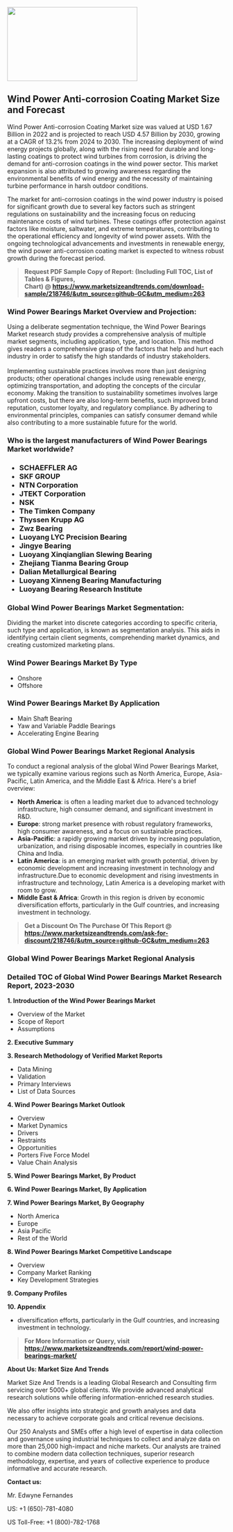 <p><img class="alignnone size-medium wp-image-20088" src="https://ffe5etoiles.com/wp-content/uploads/2024/12/MST1-300x171.png" alt="" width="300" height="171" /></p><h2>Wind Power Anti-corrosion Coating Market Size and Forecast</h2><p>Wind Power Anti-corrosion Coating Market size was valued at USD 1.67 Billion in 2022 and is projected to reach USD 4.57 Billion by 2030, growing at a CAGR of 13.2% from 2024 to 2030. The increasing deployment of wind energy projects globally, along with the rising need for durable and long-lasting coatings to protect wind turbines from corrosion, is driving the demand for anti-corrosion coatings in the wind power sector. This market expansion is also attributed to growing awareness regarding the environmental benefits of wind energy and the necessity of maintaining turbine performance in harsh outdoor conditions.</p><p>The market for anti-corrosion coatings in the wind power industry is poised for significant growth due to several key factors such as stringent regulations on sustainability and the increasing focus on reducing maintenance costs of wind turbines. These coatings offer protection against factors like moisture, saltwater, and extreme temperatures, contributing to the operational efficiency and longevity of wind power assets. With the ongoing technological advancements and investments in renewable energy, the wind power anti-corrosion coating market is expected to witness robust growth during the forecast period.</p></p><blockquote id="" class=""><strong>Request PDF Sample Copy of Report: (Including Full TOC, List of Tables &amp; Figures, Chart)&nbsp;@&nbsp;<strong><a href="https://www.marketsizeandtrends.com/download-sample/218746/&utm_source=github-GC&utm_medium=263" target="_blank">https://www.marketsizeandtrends.com/download-sample/218746/&utm_source=github-GC&utm_medium=263</a></strong></strong></blockquote><h3 id="" class="">Wind Power Bearings Market&nbsp;Overview and Projection:</h3><p id="" class="">Using a deliberate segmentation technique, the Wind Power Bearings Market research study provides a comprehensive analysis of multiple market segments, including application, type, and location. This method gives readers a comprehensive grasp of the factors that help and hurt each industry in order to satisfy the high standards of industry stakeholders. <br /> <br />Implementing sustainable practices involves more than just designing products; other operational changes include using renewable energy, optimizing transportation, and adopting the concepts of the circular economy. Making the transition to sustainability sometimes involves large upfront costs, but there are also long-term benefits, such improved brand reputation, customer loyalty, and regulatory compliance. By adhering to environmental principles, companies can satisfy consumer demand while also contributing to a more sustainable future for the world.</p><h3 id="" class="">Who is the largest manufacturers of&nbsp;Wind Power Bearings Market worldwide?</h3><h3 class=""><p><ul><li>SCHAEFFLER AG </li><li> SKF GROUP </li><li> NTN Corporation </li><li> JTEKT Corporation </li><li> NSK </li><li> The Timken Company </li><li> Thyssen Krupp AG </li><li> Zwz Bearing </li><li> Luoyang LYC Precision Bearing </li><li> Jingye Bearing </li><li> Luoyang Xinqianglian Slewing Bearing </li><li> Zhejiang Tianma Bearing Group </li><li> Dalian Metallurgical Bearing </li><li> Luoyang Xinneng Bearing Manufacturing </li><li> Luoyang Bearing Research Institute</li></ul></p></h3><h3 id="" class="">Global&nbsp;Wind Power Bearings Market Segmentation:</h3><p id="" class="">Dividing the market into discrete categories according to specific criteria, such type and application, is known as segmentation analysis. This aids in identifying certain client segments, comprehending market dynamics, and creating customized marketing plans.</p><h3 id="" class="">Wind Power Bearings Market&nbsp;By Type</h3><p><p><ul><li>Onshore</li><li> Offshore</p></li></ul></p></p><h3 id="" class="">Wind Power Bearings Market&nbsp;By Application</h3><p class=""><p><ul><li>Main Shaft Bearing</li><li> Yaw and Variable Paddle Bearings</li><li> Accelerating Engine Bearing</li></ul></p></p><h3 id="" class="">Global Wind Power Bearings Market Regional Analysis</h3><p id="" class="">To conduct a regional analysis of the global Wind Power Bearings Market, we typically examine various regions such as North America, Europe, Asia-Pacific, Latin America, and the Middle East &amp; Africa. Here's a brief overview:</p><ul><li><strong>North America</strong>: is often a leading market due to advanced technology infrastructure, high consumer demand, and significant investment in R&amp;D.</li><li><strong>Europe</strong>: strong market presence with robust regulatory frameworks, high consumer awareness, and a focus on sustainable practices.</li><li><strong>Asia-Pacific</strong>: a rapidly growing market driven by increasing population, urbanization, and rising disposable incomes, especially in countries like China and India.</li><li><strong>Latin America</strong>: is an emerging market with growth potential, driven by economic development and increasing investment in technology and infrastructure.Due to economic development and rising investments in infrastructure and technology, Latin America is a developing market with room to grow.</li><li><strong>Middle East &amp; Africa</strong>: Growth in this region is driven by economic diversification efforts, particularly in the Gulf countries, and increasing investment in technology.</li></ul><blockquote id="" class=""><strong>Get a Discount On The Purchase Of This Report @ <strong><a href="https://www.marketsizeandtrends.com/ask-for-discount/218746/&utm_source=github-GC&utm_medium=263" target="_blank">https://www.marketsizeandtrends.com/ask-for-discount/218746/&utm_source=github-GC&utm_medium=263</a></strong></strong></blockquote><h3 id="" class="">Global Wind Power Bearings Market Regional Analysis</h3><h3 id="" class="">Detailed TOC of Global Wind Power Bearings Market Research Report, 2023-2030</h3><p id="" class=""><strong>1. Introduction of the Wind Power Bearings Market</strong></p><ul><li>Overview of the Market</li><li>Scope of Report</li><li>Assumptions</li></ul><p id="" class=""><strong>2. Executive Summary</strong></p><p id="" class=""><strong>3. Research Methodology of Verified Market Reports</strong></p><ul><li>Data Mining</li><li>Validation</li><li>Primary Interviews</li><li>List of Data Sources</li></ul><p id="" class=""><strong>4. Wind Power Bearings Market Outlook</strong></p><ul><li>Overview</li><li>Market Dynamics</li><li>Drivers</li><li>Restraints</li><li>Opportunities</li><li>Porters Five Force Model</li><li>Value Chain Analysis</li></ul><p id="" class=""><strong>5. Wind Power Bearings Market, By Product</strong></p><p id="" class=""><strong>6. Wind Power Bearings Market, By Application</strong></p><p id="" class=""><strong>7. Wind Power Bearings Market, By Geography</strong></p><ul><li>North America</li><li>Europe</li><li>Asia Pacific</li><li>Rest of the World</li></ul><p id="" class=""><strong>8. Wind Power Bearings Market Competitive Landscape</strong></p><ul><li>Overview</li><li>Company Market Ranking</li><li>Key Development Strategies</li></ul><p id="" class=""><strong>9. Company Profiles</strong></p><p id="" class=""><strong>10. Appendix</strong></p><ul><li>diversification efforts, particularly in the Gulf countries, and increasing investment in technology.</li></ul><blockquote id="" class=""><strong>For More Information or Query, visit <strong><strong><a href="https://www.marketsizeandtrends.com/report/wind-power-bearings-market/" target="_blank">https://www.marketsizeandtrends.com/report/wind-power-bearings-market/</a></strong></strong></strong></blockquote><p id="" class=""><strong>About Us: Market Size And Trends</strong></p><p id="" class="">Market Size And Trends is a leading Global Research and Consulting firm servicing over 5000+ global clients. We provide advanced analytical research solutions while offering information-enriched research studies.</p><p id="" class="">We also offer insights into strategic and growth analyses and data necessary to achieve corporate goals and critical revenue decisions.</p><p id="" class="">Our 250 Analysts and SMEs offer a high level of expertise in data collection and governance using industrial techniques to collect and analyze data on more than 25,000 high-impact and niche markets. Our analysts are trained to combine modern data collection techniques, superior research methodology, expertise, and years of collective experience to produce informative and accurate research.</p><p id="" class=""><strong>Contact us:</strong></p><p id="" class="">Mr. Edwyne Fernandes</p><p id="" class="">US: +1 (650)-781-4080</p><p id="" class="">US Toll-Free: +1 (800)-782-1768</p>
